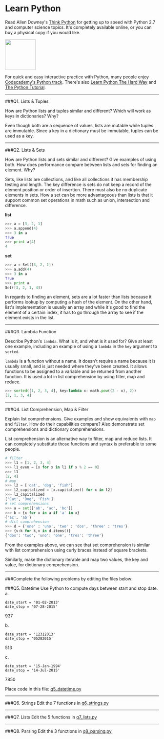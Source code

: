 # Learn Python

Read Allen Downey's [Think Python](http://www.greenteapress.com/thinkpython/) for getting up to speed with Python 2.7 and computer science topics. It's completely available online, or you can buy a physical copy if you would like.

<a href="http://www.greenteapress.com/thinkpython/"><img src="img/think_python.png" style="width: 100px;" target="_blank"></a>

For quick and easy interactive practice with Python, many people enjoy [Codecademy's Python track](http://www.codecademy.com/en/tracks/python). There's also [Learn Python The Hard Way](http://learnpythonthehardway.org/book/) and [The Python Tutorial](https://docs.python.org/2/tutorial/).

---

###Q1. Lists &amp; Tuples

How are Python lists and tuples similar and different? Which will work as keys in dictionaries? Why?

Even though both are a sequence of values, lists are mutable while tuples are immutable.
Since a key in a dictionary must be immutable, tuples can be used as a key.

---

###Q2. Lists &amp; Sets

How are Python lists and sets similar and different? Give examples of using both. How does performance compare between lists and sets for finding an element. Why?

Sets, like lists are collections, and like all collections it has membership testing and length. The key difference
is sets do not keep a record of the element position or order of insertion. There must also be no duplicate
elements in sets. How a set can be more advantageous than lists is that it support common
set operations in math such as union, intersection and difference.

**list**
```python
>>> a = [3, 2, 1]
>>> a.append(4)
>>> 3 in a
True
>>> print a[4]
4
```
**set**
```python
>>> a = Set([3, 2, 1])
>>> a.add(4)
>>> 3 in a
True
>>> print a
Set([3, 2, 1, 4])
```

In regards to finding an element, sets are a lot faster than lists because it performs
lookup by computing a hash of the element. On the other hand, list's implementation is
usually an array and while it's good to find the element of a certain index, it has to
go through the array to see if the element exists in the list.

---

###Q3. Lambda Function

Describe Python's `lambda`. What is it, and what is it used for? Give at least one example, including an example of using a `lambda` in the `key` argument to `sorted`.

`lambda` is a function without a name. It doesn't require a name because it is usually small, and is just needed where they've been created. It allows functions to be assigned to a variable and be returned from another function. It is used a lot in list comprehension by using filter, map and reduce.

```Python
>>> sorted([1, 2, 3, 4], key=lambda x: math.pow((2 - x), 2))
[2, 1, 3, 4]
```
---

###Q4. List Comprehension, Map &amp; Filter

Explain list comprehensions. Give examples and show equivalents with `map` and `filter`. How do their capabilities compare? Also demonstrate set comprehensions and dictionary comprehensions.

List comprehension is an alternative way to filter, map and reduce lists. It can completely substitute those functions and syntax is preferable to some people.

```python
# filter
>>> l1 = [1, 2, 3, 4]
>>> l1_even = [x for x in l1 if x % 2 == 0]
>>> l1
[2, 4]
# map
>>> l2 = ['cat', 'dog', 'fish']
>>> l2_capitalized = [x.capitalize() for x in l2]
>>> l2_capitalized
['Cat', 'Dog', 'Fish']
# set comprehensions
>>> a = set(['ab', 'ac', 'bc'])
>>> b = {x for x in a if 'a' in x}
{'ac', 'ab'}
# dict comprehension
>>> d = {'one' : 'uno', 'two' : 'dos', 'three' : 'tres'}
>>> {v:k for k,v in d.items()}
{'dos': 'two', 'uno': 'one', 'tres': 'three'}

```
From the examples above, we can see that set comprehension is similar with list comprehension using curly braces instead of square brackets.

Similarly, make the dictionary iterable and map two values, the key and value, for dictionary comprehension.

---

###Complete the following problems by editing the files below:

###Q5. Datetime
Use Python to compute days between start and stop date.   
a.  

```
date_start = '01-02-2013'    
date_stop = '07-28-2015'
```

937

b.  
```
date_start = '12312013'  
date_stop = '05282015'  
```

513

c.  
```
date_start = '15-Jan-1994'      
date_stop = '14-Jul-2015'  
```

7850

Place code in this file: [q5_datetime.py](python/q5_datetime.py)

---

###Q6. Strings
Edit the 7 functions in [q6_strings.py](python/q6_strings.py)

---

###Q7. Lists
Edit the 5 functions in [q7_lists.py](python/q7_lists.py)

---

###Q8. Parsing
Edit the 3 functions in [q8_parsing.py](python/q8_parsing.py)
